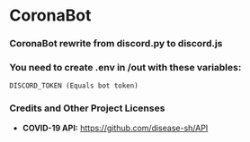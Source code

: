 # CoronaBot

### CoronaBot rewrite from discord.py to discord.js

### You need to create .env in /out with these variables:

```
DISCORD_TOKEN (Equals bot token)
```

### Credits and Other Project Licenses

- **COVID-19 API:** https://github.com/disease-sh/API

